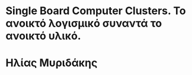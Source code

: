 # **Single Board Computer Clusters. Το ανοικτό λογισμικό συναντά το ανοικτό υλικό.**
##
# **Ηλίας Μυριδάκης**
